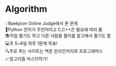 # Algorithm
💡Baekjoon Online Judge에서 푼 문제 \
🔑Python 언어가 주언어이고 C,C++은 필요에 따라 품 \
📚직접 풀기도 하고 다른 사람들 풀이를 참고해서 풀기도 함\
💻주 5~6일 하루 1문제 목표!\
🔍주로 푸는 사이트는 백준 온라인저지와 프로그래머스 \
📈알고리즘 마스터하기!
